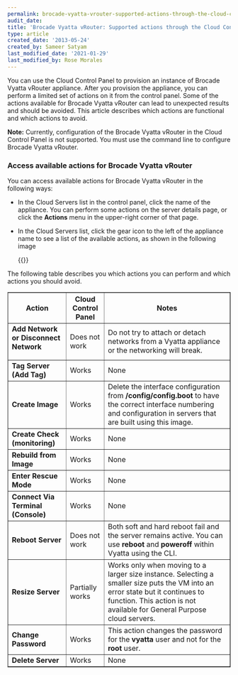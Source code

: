 ```yaml
---
permalink: brocade-vyatta-vrouter-supported-actions-through-the-cloud-control-panel/
audit_date:
title: 'Brocade Vyatta vRouter: Supported actions through the Cloud Control Panel'
type: article
created_date: '2013-05-24'
created_by: Sameer Satyam
last_modified_date: '2021-01-29'
last_modified_by: Rose Morales
---
```


You can use the Cloud Control Panel to provision an instance of Brocade Vyatta vRouter appliance. After you provision the appliance, you can perform a limited set of actions on it from the control panel. Some of the actions available for Brocade Vyatta vRouter can lead to unexpected results and should be avoided. This article describes which actions are functional and which actions to avoid.

**Note:** Currently, configuration of the Brocade Vyatta vRouter in the Cloud Control Panel is not supported. You must use the command line to configure Brocade Vyatta vRouter.

### Access available actions for Brocade Vyatta vRouter

You can access available actions for Brocade Vyatta vRouter in the following ways:

- In the Cloud Servers list in the control panel, click the name of the appliance. You can perform some actions on the server details page, or click the **Actions** menu in the upper-right corner of that page.

- In the Cloud Servers list, click the gear icon to the left of the appliance name to see a list of the available actions, as shown in the following image

  {{<image src="1555-3480-1.png" alt="" title="">}}

The following table describes you which actions you can perform and which actions you should avoid.

<table border="1" cellpadding="2">
	<thead>
		<tr>
			<th>Action</th>
			<th>Cloud Control Panel</th>
			<th>Notes</th>
		</tr>
	</thead>
	<tbody>
		<tr>
			<td>
			<strong>Add Network or Disconnect Network</strong></p>
			</td>
			<td>Does not work</td>
			<td>Do not try to attach or detach networks from a Vyatta appliance or the networking will break.</td>
		</tr>
		<tr>
			<td><strong>Tag Server (Add Tag)</strong></td>
			<td>Works</td>
			<td>None</td>
		</tr>
		<tr>
			<td><strong>Create Image</strong></td>
			<td>Works</td>
			<td>Delete the interface configuration from <strong>/config/config.boot</strong> to have the correct interface numbering and configuration in servers that are built using this image.</td>
		</tr>
		<tr>
			<td><strong>Create Check (monitoring)</strong></td>
			<td>Works</td>
			<td>None</td>
		</tr>
		<tr>
			<td><strong>Rebuild from Image</strong></td>
			<td>Works</td>
			<td>None</td>
		</tr>
		<tr>
			<td><strong>Enter Rescue Mode</strong></td>
			<td>Works</td>
			<td>None</td>
		</tr>
		<tr>
			<td><strong>Connect Via Terminal (Console)</strong></td>
			<td>Works</td>
			<td>None</td>
		</tr>
		<tr>
			<td><strong>Reboot Server</strong></td>
			<td>Does not work</td>
			<td>Both soft and hard reboot fail and the server remains active. You can use <strong>reboot</strong> and <strong>poweroff</strong> within Vyatta using the CLI.</td>
		</tr>
		<tr>
			<td><strong>Resize Server</strong></td>
			<td>Partially works</td>
			<td>Works only when moving to a larger size instance. Selecting a smaller size puts the VM into an error state but it continues to function. This action is not available for General Purpose cloud servers.</td>
		</tr>
		<tr>
			<td><strong>Change Password</strong></td>
			<td>Works</td>
			<td>This action changes the password for the <strong>vyatta</strong> user and not for the <strong>root</strong> user.</td>
		</tr>
		<tr>
			<td><strong>Delete Server</strong></td>
			<td>Works</td>
			<td>None</td>
		</tr>
	</tbody>
</table>
